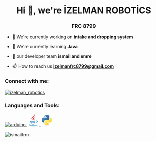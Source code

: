 <h1 align="center">Hi 👋, we're İZELMAN ROBOTİCS</h1>
<h3 align="center">FRC 8799</h3>

- 🔭 We're currently working on **intake and dropping system**

- 🌱 We're currently learning **Java**

- 🤝 our developer team **ismail and emre**

- 📫 How to reach us **izelmanfrc8799@gmail.com**

<h3 align="left">Connect with me:</h3>
<p align="left">
<a href="https://instagram.com/izelman_robotics" target="blank"><img align="center" src="https://raw.githubusercontent.com/rahuldkjain/github-profile-readme-generator/master/src/images/icons/Social/instagram.svg" alt="izelman_robotics" height="30" width="40" /></a>
</p>

<h3 align="left">Languages and Tools:</h3>
<p align="left"> <a href="https://www.arduino.cc/" target="_blank" rel="noreferrer"> <img src="https://cdn.worldvectorlogo.com/logos/arduino-1.svg" alt="arduino" width="40" height="40"/> </a> <a href="https://www.java.com" target="_blank" rel="noreferrer"> <img src="https://raw.githubusercontent.com/devicons/devicon/master/icons/java/java-original.svg" alt="java" width="40" height="40"/> </a> <a href="https://www.python.org" target="_blank" rel="noreferrer"> <img src="https://raw.githubusercontent.com/devicons/devicon/master/icons/python/python-original.svg" alt="python" width="40" height="40"/> </a> </p>

<p><img align="center" src="https://github-readme-stats.vercel.app/api/top-langs?username=ismailtrm&show_icons=true&locale=en&layout=compact" alt="ismailtrm" /></p>
